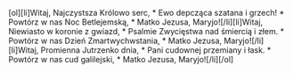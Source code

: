 [ol][li]Witaj, Najczystsza Królowo serc, * Ewo depcząca szatana i grzech! * Powtórz w nas Noc Betlejemską, * Matko Jezusa, Maryjo![/li][li]Witaj, Niewiasto w koronie z gwiazd, * Psalmie Zwycięstwa nad śmiercią i złem. * Powtórz w nas Dzień Zmartwychwstania, * Matko Jezusa, Maryjo![/li][li]Witaj, Promienna Jutrzenko dnia, * Pani cudownej przemiany i łask. * Powtórz w nas cud galilejski, * Matko Jezusa, Maryjo![/li][/ol]